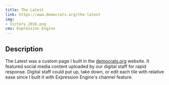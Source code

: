 ```yaml
---
title: The Latest
link: https://www.democrats.org/the-latest
img:
- Victory_2016.png
cms: Expression Engine
---
```


## Description
The Latest was a custom page I built in the [democrats.org](project/democratsorg) website. It featured social media content uploaded by our digital staff for rapid response. Digital staff could put up, take down, or edit each tile with relative ease since I built it with Expression Engine's channel feature. 